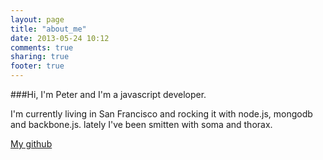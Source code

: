 ```yaml
---
layout: page
title: "about_me"
date: 2013-05-24 10:12
comments: true
sharing: true
footer: true
---
```



###Hi, I'm Peter and I'm a javascript developer.

I'm currently living in San Francisco and rocking it with node.js,
mongodb and backbone.js. lately I've been smitten with soma 
and thorax.


[My github](https://github.com/cultofmetatron)





